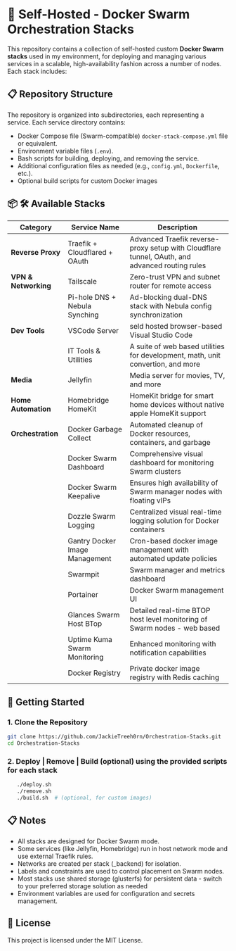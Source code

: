 # 🐳 Self-Hosted - Docker Swarm Orchestration Stacks

This repository contains a collection of self-hosted custom **Docker Swarm stacks** used in my environment, for deploying and managing various services in a scalable, high-availability fashion across a number of nodes. Each stack includes:


## 📋 Repository Structure

The repository is organized into subdirectories, each representing a service. Each service directory contains:
- Docker Compose file (Swarm-compatible) `docker-stack-compose.yml` file or equivalent.
- Environment variable files (`.env`).
- Bash scripts for building, deploying, and removing the service.
- Additional configuration files as needed (e.g., `config.yml`, `Dockerfile`, etc.).
- Optional build scripts for custom Docker images


## 📦 🛠️ Available Stacks

| **Category**             | **Service Name**                  | **Description**                                                                                       |
|--------------------------|-----------------------------------|-------------------------------------------------------------------------------------------------------|
| **Reverse Proxy**        | Traefik + Cloudflared + OAuth     | Advanced Traefik reverse-proxy setup with Cloudflare tunnel, OAuth, and advanced routing rules        |
| **VPN & Networking**     | Tailscale                         | Zero-trust VPN and subnet router for remote access                                                    |
|                          | Pi-hole DNS + Nebula Synching     | Ad-blocking dual-DNS stack with Nebula config synchronization                                         |
| **Dev Tools**            | VSCode Server                     | seld hosted browser-based Visual Studio Code                                                          |
|                          | IT Tools & Utilities              | A suite of web based utilities for development, math, unit convertion, and more                       |
| **Media**                | Jellyfin                          | Media server for movies, TV, and more                                                                 |
| **Home Automation**      | Homebridge HomeKit                | HomeKit bridge for smart home devices without native apple HomeKit support                            |
| **Orchestration**        | Docker Garbage Collect            | Automated cleanup of Docker resources, containers, and garbage                                        |
|                          | Docker Swarm Dashboard            | Comprehensive visual dashboard for monitoring Swarm clusters                                          |
|                          | Docker Swarm Keepalive            | Ensures high availability of Swarm manager nodes with floating vIPs                                   |
|                          | Dozzle Swarm Logging              | Centralized visual real-time logging solution for Docker containers                                   |
|                          | Gantry Docker Image Management    | Cron-based docker image management with automated update policies                                     |
|                          | Swarmpit                          | Swarm manager and metrics dashboard                                                                   |
|                          | Portainer                         | Docker Swarm management UI                                                                            |
|                          | Glances Swarm Host BTop           | Detailed real-time BTOP  host level monitoring of Swarm nodes - web based                             |
|                          | Uptime Kuma Swarm Monitoring      | Enhanced monitoring with notification capabilities                                                    |
|                          | Docker Registry                   | Private docker image registry with Redis caching                                                      |




## 🚀 Getting Started  

### 1. Clone the Repository

```bash
git clone https://github.com/JackieTreeh0rn/Orchestration-Stacks.git
cd Orchestration-Stacks
```


### 2. Deploy | Remove | Build (optional) using the provided scripts for each stack
```bash
   ./deploy.sh
   ./remove.sh
   ./build.sh  # (optional, for custom images)
   ```


## 📋 Notes

- All stacks are designed for Docker Swarm mode.
- Some services (like Jellyfin, Homebridge) run in host network mode and use external Traefik rules.
- Networks are created per stack (<stack>_backend) for isolation.
- Labels and constraints are used to control placement on Swarm nodes.
- Most stacks use shared storage (glusterfs) for persistent data - switch to your preferred storage solution as needed
- Environment variables are used for configuration and secrets management.    


## 📄 License
This project is licensed under the MIT License.